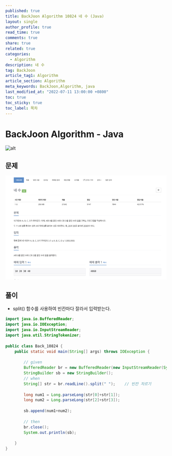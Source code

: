 ```yaml
---
published: true
title: BackJoon Algorithm 10824 네 수 (Java)
layout: single
author_profile: true
read_time: true
comments: true
share: true
related: true
categories:
  - Algorithm
description: 네 수
tag: BackJoon
article_tag1: Algorithm
article_section: Algorithm
meta_keywords: BackJoon,Algorithm, java
last_modified_at: "2022-07-11 13:00:00 +0800"
toc: true
toc_sticky: true
toc_label: 목차
---
```


# BackJoon Algorithm - Java

![alt](https://d2gd6pc034wcta.cloudfront.net/images/logo@2x.png)

## 문제

![alt](/assets/images/post/Algorithm/10824.png)

## 풀이

- split() 함수를 사용하여 빈칸마다 잘라서 입력받는다.

```java
import java.io.BufferedReader;
import java.io.IOException;
import java.io.InputStreamReader;
import java.util.StringTokenizer;

public class Back_10824 {
    public static void main(String[] args) throws IOException {

        // given
        BufferedReader br = new BufferedReader(new InputStreamReader(System.in));
        StringBuilder sb = new StringBuilder();
        // when
        String[] str = br.readLine().split(" ");    // 빈칸 자르기

        long num1 = Long.parseLong(str[0]+str[1]);
        long num2 = Long.parseLong(str[2]+str[3]);

        sb.append(num1+num2);

        // then
        br.close();
        System.out.println(sb);

    }
}


```
